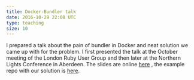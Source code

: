 ```yaml
---
title: Docker-Bundler talk
date: 2016-10-29 22:08 UTC
type: teaching
size: 10
---
```

I prepared a talk about the pain of bundler in Docker and neat solution we came
up with for the problem. I first presented the talk at the October meeting of
the London Ruby User Group and then later at the Northern Lights Conference
in Aberdeen. The slides are online [here](https://cdn.rawgit.com/charlieegan3/4ccc5dc72fede1b92325ea78146b1760/raw/ae69072e1d39e28d916fa3e1abe07e36a8770330/slides.html)
, the example repo with our solution is [here](https://github.com/charlieegan3/bundlecache).
